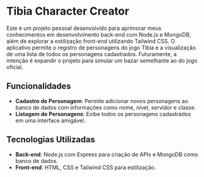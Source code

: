 # Tibia Character Creator

Este é um projeto pessoal desenvolvido para aprimorar meus conhecimentos em desenvolvimento back-end com Node.js e MongoDB, além de explorar a estilização front-end utilizando Tailwind CSS. O aplicativo permite o registro de personagens do jogo Tibia e a visualização de uma lista de todos os personagens cadastrados. Futuramente, a intenção é expandir o projeto para simular um bazar semelhante ao do jogo oficial.

## Funcionalidades

- **Cadastro de Personagem**: Permite adicionar novos personagens ao banco de dados com informações como nome, nível, servidor e classe.
- **Listagem de Personagens**: Exibe todos os personagens cadastrados em uma interface amigável.

## Tecnologias Utilizadas

- **Back-end**: Node.js com Express para criação de APIs e MongoDB como banco de dados.
- **Front-end**: HTML, CSS e Tailwind CSS para estilização.
